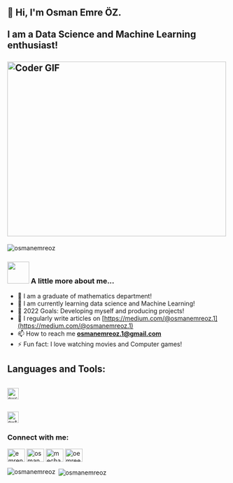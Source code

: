 <h2 align="left">
 <abc>
  <br>👋 Hi, I'm Osman Emre ÖZ.<br>
  <br>I am a Data Science and Machine Learning enthusiast! <br>
  <br>
    <img src="https://media.giphy.com/media/SWoSkN6DxTszqIKEqv/giphy.gif" alt="Coder GIF" width="500" height="400">
 </abc>
</h2> 

<p align="left"> <img src="https://komarev.com/ghpvc/?username=osmanemreoz&label=Profile%20views&color=0e75b6&style=flat" alt="osmanemreoz" /> </p>

### <img src="https://media.giphy.com/media/VgCDAzcKvsR6OM0uWg/giphy.gif" width="50"> A little more about me...  
- 🔭 I am a graduate of mathematics department!
- 🌱 I am currently learning data science and Machine Learning!
- 🥅 2022 Goals: Developing myself and producing projects!
- 📝 I regularly write articles on [https://medium.com/@osmanemreoz.1](https://medium.com/@osmanemreoz.1)
- 📫 How to reach me **osmanemreoz.1@gmail.com**
- ⚡ Fun fact: I love watching movies and Computer games!

<h2 align="left">Languages and Tools:</h2>

[<code>
<img alt="pycharm" width="26px" src="https://img.icons8.com/color/240/000000/pycharm.png" />
</code>](https://www.jetbrains.com/pycharm/)

[<code>
<img alt="python" width="26px" src="https://img.icons8.com/color/240/000000/python.png">
</code>](https://www.python.org/)

<h3 align="left">Connect with me:</h3>
<p align="left">
<a href="https://twitter.com/emrennium" target="blank"><img align="center" src="https://raw.githubusercontent.com/rahuldkjain/github-profile-readme-generator/master/src/images/icons/Social/twitter.svg" alt="emrennium" height="30" width="40" /></a>
<a href="https://linkedin.com/in/osmanemreoz" target="blank"><img align="center" src="https://raw.githubusercontent.com/rahuldkjain/github-profile-readme-generator/master/src/images/icons/Social/linked-in-alt.svg" alt="osmanemreoz" height="30" width="40" /></a>
<a href="https://kaggle.com/mechanicc11" target="blank"><img align="center" src="https://raw.githubusercontent.com/rahuldkjain/github-profile-readme-generator/master/src/images/icons/Social/kaggle.svg" alt="mechanicc11" height="30" width="40" /></a>
<a href="https://instagram.com/oemreeoz" target="blank"><img align="center" src="https://raw.githubusercontent.com/rahuldkjain/github-profile-readme-generator/master/src/images/icons/Social/instagram.svg" alt="oemreeoz" height="30" width="40" /></a>
</p>


<p><img align="left" src="https://github-readme-stats.vercel.app/api/top-langs?username=osmanemreoz&show_icons=true&locale=en&layout=compact" alt="osmanemreoz" /></p>

<p>&nbsp;<img align="center" src="https://github-readme-stats.vercel.app/api?username=osmanemreoz&show_icons=true&locale=en" alt="osmanemreoz" /></p>
